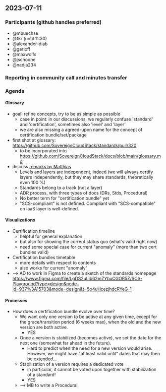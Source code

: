 ## 2023-07-11

### Participants (github handles preferred)

- @mbuechse
- @fkr (until 11:30)
- @alexander-diab
- @garloff
- @maxwolfs
- @jschoone
- @nadja234

### Reporting in community call and minutes transfer

### Agenda

#### Glossary

- goal: refine concepts, try to be as simple as possible
    - case in point: in our discussions, we regularly confuse 'standard' and 'certification', sometimes also 'level' and 'layer'
    - we are also missing a agreed-upon name for the concept of certification bundle/set/package
- first shot at glossary: <https://github.com/SovereignCloudStack/standards/pull/320>
    - to be incorporated into <https://github.com/SovereignCloudStack/docs/blob/main/glossary.md>
- discuss [remarks by Matthias](https://github.com/SovereignCloudStack/standards/pull/320#pullrequestreview-1513314605)
    - Levels and layers are independent, indeed (we will always certify layers independently, but they may share standards, theoretically even 100 %)
    - Standards belong to a track (not a layer)
    - ADR process, with three types of docs (DRs, Stds, Procedural)
    - No better term for "certification bundle" yet
    - "SCS-compliant" is not defined. Compliant with "SCS-compatible" on IaaS layer is well-defined.

#### Visualizations

- Certification timeline
    - helpful for general explanation
    - but also for showing the current status quo (what's valid right now)
    - need some special case for current "anomaly" (more than two cert bundles valid)
- Certification bundles timetable
    - more details with respect to contents
    - also works for current "anomaly"
- --> AD to work in Figma to create a sketch of the standards homepage
    <https://www.figma.com/file/LgDS2uLib62mZYbuCGOR5Z/SCS-Playground?type=design&node-id=937%3A15703&mode=design&t=5o4uHcezjhdcRYeG-1>

#### Processes

- How does a certification bundle evolve over time?
    - We want only one version to be active at any given time, except for the grace/transition period (6 weeks max), when the old and the new version are both active.
        - YES
    - Once a version is stabilized (becomes active), we set the date for the next one (somewhat far ahead in the future).
        - Hard to predict when the need for a new version would arise. However, we might have "at least valid until" dates that may then be extended...
    - Stabilization of a version requires a dedicated vote
        - in particular, it cannot be voted upon together with stabilization of a standard!
        - YES
    - --> MB to write a Procedural
